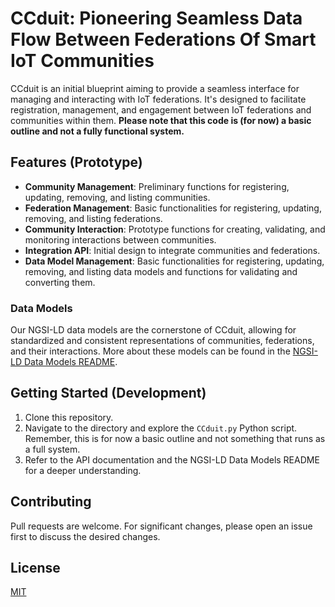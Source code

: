 # CCduit: Pioneering Seamless Data Flow Between Federations Of Smart IoT Communities

CCduit is an initial blueprint aiming to provide a seamless interface for managing and interacting with IoT federations. It's designed to facilitate registration, management, and engagement between IoT federations and communities within them. **Please note that this code is (for now) a basic outline and not a fully functional system.**

## Features (Prototype)

- **Community Management**: Preliminary functions for registering, updating, removing, and listing communities.
- **Federation Management**: Basic functionalities for registering, updating, removing, and listing federations.
- **Community Interaction**: Prototype functions for creating, validating, and monitoring interactions between communities.
- **Integration API**: Initial design to integrate communities and federations.
- **Data Model Management**: Basic functionalities for registering, updating, removing, and listing data models and functions for validating and converting them.

### Data Models

Our NGSI-LD data models are the cornerstone of CCduit, allowing for standardized and consistent representations of communities, federations, and their interactions. More about these models can be found in the [NGSI-LD Data Models README]().

## Getting Started (Development)

1. Clone this repository.
2. Navigate to the directory and explore the `CCduit.py` Python script. Remember, this is for now a basic outline and not something that runs as a full system.
3. Refer to the API documentation and the NGSI-LD Data Models README for a deeper understanding.

## Contributing

Pull requests are welcome. For significant changes, please open an issue first to discuss the desired changes.

## License

[MIT](https://choosealicense.com/licenses/mit/)
